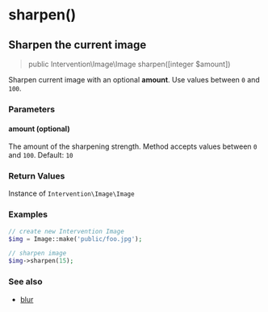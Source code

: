# sharpen()
## Sharpen the current image

> public Intervention\Image\Image sharpen([integer $amount])

Sharpen current image with an optional **amount**. Use values between `0` and `100`.

### Parameters

#### amount (optional)
The amount of the sharpening strength. Method accepts values between `0` and `100`. Default: `10`

### Return Values
Instance of `Intervention\Image\Image`

### Examples

```php
// create new Intervention Image
$img = Image::make('public/foo.jpg');

// sharpen image
$img->sharpen(15);
```

### See also

- [blur](/v2/api/blur)
